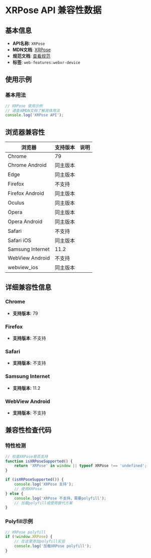 # XRPose API 兼容性数据

## 基本信息

- **API名称**: `XRPose`
- **MDN文档**: [XRPose](https://developer.mozilla.org/docs/Web/API/XRPose)
- **规范文档**: [查看规范](https://immersive-web.github.io/webxr/#xrpose-interface)
- **标签**: `web-features:webxr-device`

## 使用示例

### 基本用法

```javascript
// XRPose 使用示例
// 请查阅MDN文档了解具体用法
console.log('XRPose API');
```

## 浏览器兼容性

| 浏览器 | 支持版本 | 说明 |
|--------|----------|------|
| Chrome | 79 |  |
| Chrome Android | 同主版本 |  |
| Edge | 同主版本 |  |
| Firefox | 不支持 |  |
| Firefox Android | 同主版本 |  |
| Oculus | 同主版本 |  |
| Opera | 同主版本 |  |
| Opera Android | 同主版本 |  |
| Safari | 不支持 |  |
| Safari iOS | 同主版本 |  |
| Samsung Internet | 11.2 |  |
| WebView Android | 不支持 |  |
| webview_ios | 同主版本 |  |

## 详细兼容性信息

### Chrome

- **支持版本**: 79

### Firefox

- **支持版本**: 不支持

### Safari

- **支持版本**: 不支持

### Samsung Internet

- **支持版本**: 11.2

### WebView Android

- **支持版本**: 不支持

## 兼容性检查代码

### 特性检测

```javascript
// 检查XRPose是否支持
function isXRPoseSupported() {
    return 'XRPose' in window || typeof XRPose !== 'undefined';
}

if (isXRPoseSupported()) {
    console.log('XRPose 支持');
    // 使用XRPose
} else {
    console.log('XRPose 不支持，需要polyfill');
    // 加载polyfill或使用替代方案
}
```

### Polyfill示例

```javascript
// XRPose polyfill
if (!window.XRPose) {
    // 在这里添加polyfill实现
    console.log('加载XRPose polyfill');
}
```

